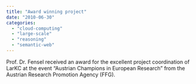 ```yaml
---
title: "Award winning project"
date: "2010-06-30"
categories: 
  - "cloud-computing"
  - "large-scale"
  - "reasoning"
  - "semantic-web"
---
```


Prof. Dr. Fensel received an award for the excellent project coordination of LarKC at the event “Austrian Champions in European Research” from the Austrian Research Promotion Agency (FFG).
